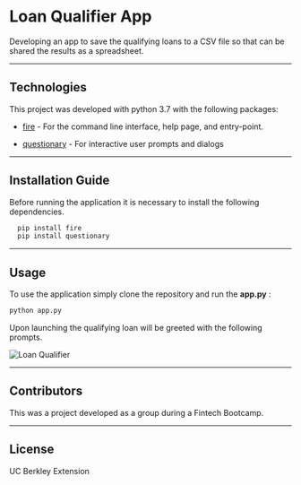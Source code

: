 
# Loan Qualifier App

Developing an app to save the qualifying loans to a CSV file so that can be shared the results as a spreadsheet.

---

## Technologies

This project was developed with python 3.7 with the following packages:

* [fire](https://github.com/google/python-fire) - For the command line interface, help page, and entry-point.

* [questionary](https://github.com/tmbo/questionary) - For interactive user prompts and dialogs


---

## Installation Guide

Before running the application it is necessary to install the following dependencies.

```python
  pip install fire
  pip install questionary
```
---

## Usage



To use the application simply clone the repository and run the **app.py** :

```python
python app.py 
```

Upon launching the qualifying loan will be greeted with the following prompts.

![Loan Qualifier](Desktop/app.png)

---

## Contributors

This was a project developed as a group during a Fintech Bootcamp. 

---

## License

UC Berkley Extension
